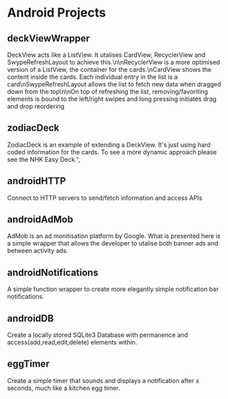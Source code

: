 # Android Projects

## deckViewWrapper

DeckView acts like a ListView. It utalises CardView, RecyclerView and SwypeRefreshLayout to achieve this.\n\nRecyclerView is a more optimised version of a ListView, the container for the cards.\nCardView shows the content inside the cards. Each individual entry in the list is a card\nSwypeRefreshLayout allows the list to fetch new data when dragged down from the top\n\nOn top of refreshing the list, removing/favoriting elements is bound to the left/right swipes and long pressing initiates drag and drop reordering

## zodiacDeck

ZodiacDeck is an example of extending a DeckView. It's just using hard coded information for the cards. To see a more dynamic approach please see the NHK Easy Deck.",

## androidHTTP

Connect to HTTP servers to send/fetch information and access APIs

## androidAdMob

AdMob is an ad monitisation platform by Google. What is presented here is a simple wrapper that allows the developer to utalise both banner ads and between activity ads.

## androidNotifications

A simple function wrapper to create more elegantly simple notification bar notifications.

## androidDB

Create a locally stored SQLite3 Database with permanence and access(add,read,edit,delete) elements within.

## eggTimer

Create a simple timer that sounds and displays a notification after x seconds, much like a kitchen egg timer.

